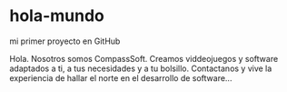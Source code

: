 # hola-mundo
mi primer proyecto en GitHub

Hola. Nosotros somos CompassSoft. Creamos viddeojuegos y software adaptados a ti, a tus necesidades
y a tu bolsillo. Contactanos y vive la experiencia de hallar el norte en el desarrollo de software...

